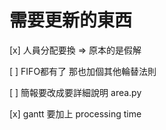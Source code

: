 # 需要更新的東西

[x] 人員分配要換 => 原本的是假解

[ ] FIFO都有了 那也加個其他輪替法則

[ ] 簡報要改成要詳細說明 area.py

[x] gantt 要加上 processing time

